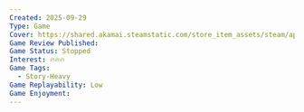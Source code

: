 ```yaml
---
Created: 2025-09-29
Type: Game
Cover: https://shared.akamai.steamstatic.com/store_item_assets/steam/apps/1201270/header.jpg?t=1704699294
Game Review Published:
Game Status: Stopped
Interest: 🔥🔥🔥
Game Tags:
  - Story-Heavy
Game Replayability: Low
Game Enjoyment:
---
```

